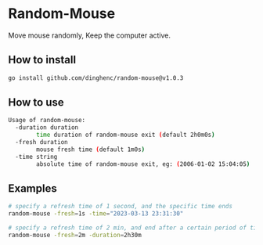 # Random-Mouse

Move mouse randomly, Keep the computer active.

## How to install
```bash
go install github.com/dinghenc/random-mouse@v1.0.3
```

## How to use
```bash
Usage of random-mouse:
  -duration duration
        time duration of random-mouse exit (default 2h0m0s)
  -fresh duration
        mouse fresh time (default 1m0s)
  -time string
        absolute time of random-mouse exit, eg: (2006-01-02 15:04:05)
```

## Examples
```bash
# specify a refresh time of 1 second, and the specific time ends
random-mouse -fresh=1s -time="2023-03-13 23:31:30"

# specify a refresh time of 2 min, and end after a certain period of time
random-mouse -fresh=2m -duration=2h30m
```
